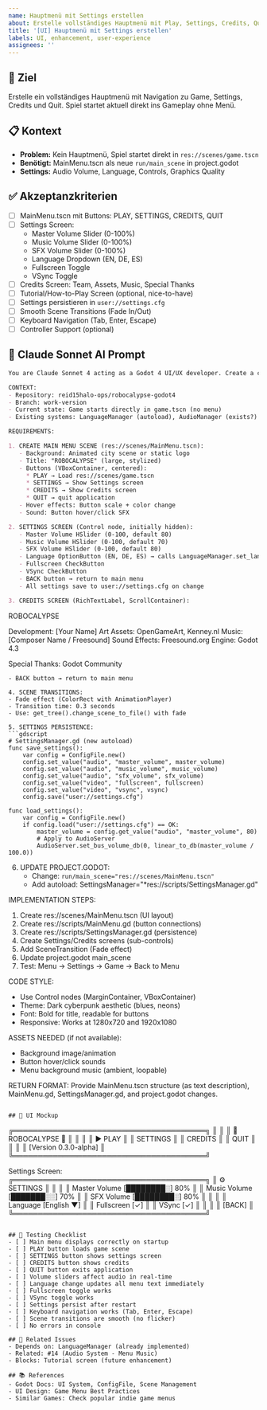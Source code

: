 ```yaml
---
name: Hauptmenü mit Settings erstellen
about: Erstelle vollständiges Hauptmenü mit Play, Settings, Credits, Quit
title: '[UI] Hauptmenü mit Settings erstellen'
labels: UI, enhancement, user-experience
assignees: ''
---
```


## 🎯 Ziel
Erstelle ein vollständiges Hauptmenü mit Navigation zu Game, Settings, Credits und Quit. Spiel startet aktuell direkt ins Gameplay ohne Menü.

## 📋 Kontext
- **Problem:** Kein Hauptmenü, Spiel startet direkt in `res://scenes/game.tscn`
- **Benötigt:** MainMenu.tscn als neue `run/main_scene` in project.godot
- **Settings:** Audio Volume, Language, Controls, Graphics Quality

## ✅ Akzeptanzkriterien
- [ ] MainMenu.tscn mit Buttons: PLAY, SETTINGS, CREDITS, QUIT
- [ ] Settings Screen:
  - Master Volume Slider (0-100%)
  - Music Volume Slider (0-100%)
  - SFX Volume Slider (0-100%)
  - Language Dropdown (EN, DE, ES)
  - Fullscreen Toggle
  - VSync Toggle
- [ ] Credits Screen: Team, Assets, Music, Special Thanks
- [ ] Tutorial/How-to-Play Screen (optional, nice-to-have)
- [ ] Settings persistieren in `user://settings.cfg`
- [ ] Smooth Scene Transitions (Fade In/Out)
- [ ] Keyboard Navigation (Tab, Enter, Escape)
- [ ] Controller Support (optional)

## 🤖 Claude Sonnet AI Prompt

```markdown
You are Claude Sonnet 4 acting as a Godot 4 UI/UX developer. Create a complete main menu system for robocalypse-godot4.

CONTEXT:
- Repository: reid15halo-ops/robocalypse-godot4
- Branch: work-version
- Current state: Game starts directly in game.tscn (no menu)
- Existing systems: LanguageManager (autoload), AudioManager (exists?)

REQUIREMENTS:

1. CREATE MAIN MENU SCENE (res://scenes/MainMenu.tscn):
   - Background: Animated city scene or static logo
   - Title: "ROBOCALYPSE" (large, stylized)
   - Buttons (VBoxContainer, centered):
     * PLAY → Load res://scenes/game.tscn
     * SETTINGS → Show Settings screen
     * CREDITS → Show Credits screen
     * QUIT → quit application
   - Hover effects: Button scale + color change
   - Sound: Button hover/click SFX

2. SETTINGS SCREEN (Control node, initially hidden):
   - Master Volume HSlider (0-100, default 80)
   - Music Volume HSlider (0-100, default 70)
   - SFX Volume HSlider (0-100, default 80)
   - Language OptionButton (EN, DE, ES) → calls LanguageManager.set_language()
   - Fullscreen CheckButton
   - VSync CheckButton
   - BACK button → return to main menu
   - All settings save to user://settings.cfg on change

3. CREDITS SCREEN (RichTextLabel, ScrollContainer):
   ```
   ROBOCALYPSE
   
   Development: [Your Name]
   Art Assets: OpenGameArt, Kenney.nl
   Music: [Composer Name / Freesound]
   Sound Effects: Freesound.org
   Engine: Godot 4.3
   
   Special Thanks: Godot Community
   ```
   - BACK button → return to main menu

4. SCENE TRANSITIONS:
   - Fade effect (ColorRect with AnimationPlayer)
   - Transition time: 0.3 seconds
   - Use: get_tree().change_scene_to_file() with fade

5. SETTINGS PERSISTENCE:
   ```gdscript
   # SettingsManager.gd (new autoload)
   func save_settings():
       var config = ConfigFile.new()
       config.set_value("audio", "master_volume", master_volume)
       config.set_value("audio", "music_volume", music_volume)
       config.set_value("audio", "sfx_volume", sfx_volume)
       config.set_value("video", "fullscreen", fullscreen)
       config.set_value("video", "vsync", vsync)
       config.save("user://settings.cfg")
   
   func load_settings():
       var config = ConfigFile.new()
       if config.load("user://settings.cfg") == OK:
           master_volume = config.get_value("audio", "master_volume", 80)
           # Apply to AudioServer
           AudioServer.set_bus_volume_db(0, linear_to_db(master_volume / 100.0))
   ```

6. UPDATE PROJECT.GODOT:
   - Change: `run/main_scene="res://scenes/MainMenu.tscn"`
   - Add autoload: SettingsManager="*res://scripts/SettingsManager.gd"

IMPLEMENTATION STEPS:
1. Create res://scenes/MainMenu.tscn (UI layout)
2. Create res://scripts/MainMenu.gd (button connections)
3. Create res://scripts/SettingsManager.gd (persistence)
4. Create Settings/Credits screens (sub-controls)
5. Add SceneTransition (Fade effect)
6. Update project.godot main_scene
7. Test: Menu → Settings → Game → Back to Menu

CODE STYLE:
- Use Control nodes (MarginContainer, VBoxContainer)
- Theme: Dark cyberpunk aesthetic (blues, neons)
- Font: Bold for title, readable for buttons
- Responsive: Works at 1280x720 and 1920x1080

ASSETS NEEDED (if not available):
- Background image/animation
- Button hover/click sounds
- Menu background music (ambient, loopable)

RETURN FORMAT:
Provide MainMenu.tscn structure (as text description), MainMenu.gd, SettingsManager.gd, and project.godot changes.
```

## 📝 UI Mockup

```
╔═══════════════════════════════════════╗
║                                       ║
║         🤖 ROBOCALYPSE 🤖            ║
║                                       ║
║            ▶ PLAY                     ║
║              SETTINGS                 ║
║              CREDITS                  ║
║              QUIT                     ║
║                                       ║
║      [Version 0.3.0-alpha]            ║
╚═══════════════════════════════════════╝

Settings Screen:
╔═══════════════════════════════════════╗
║  ⚙️ SETTINGS                          ║
║                                       ║
║  Master Volume  [████████░] 80%      ║
║  Music Volume   [███████░░] 70%      ║
║  SFX Volume     [████████░] 80%      ║
║                                       ║
║  Language       [English ▼]           ║
║  Fullscreen     [✓]                   ║
║  VSync          [✓]                   ║
║                                       ║
║              [BACK]                   ║
╚═══════════════════════════════════════╝
```

## 🧪 Testing Checklist
- [ ] Main menu displays correctly on startup
- [ ] PLAY button loads game scene
- [ ] SETTINGS button shows settings screen
- [ ] CREDITS button shows credits
- [ ] QUIT button exits application
- [ ] Volume sliders affect audio in real-time
- [ ] Language change updates all menu text immediately
- [ ] Fullscreen toggle works
- [ ] VSync toggle works
- [ ] Settings persist after restart
- [ ] Keyboard navigation works (Tab, Enter, Escape)
- [ ] Scene transitions are smooth (no flicker)
- [ ] No errors in console

## 🔗 Related Issues
- Depends on: LanguageManager (already implemented)
- Related: #14 (Audio System - Menu Music)
- Blocks: Tutorial screen (future enhancement)

## 📚 References
- Godot Docs: UI System, ConfigFile, Scene Management
- UI Design: Game Menu Best Practices
- Similar Games: Check popular indie game menus
